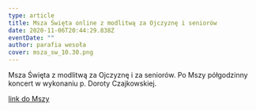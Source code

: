 ```yaml
---
type: article
title: Msza Święta online z modlitwą za Ojczyznę i seniorów
date: 2020-11-06T20:44:29.838Z
eventDate: ""
author: parafia wesoła
cover: msza_sw_10.30.png
---
```

<!--StartFragment-->

Msza Święta z modlitwą za Ojczyznę i za seniorów. Po Mszy półgodzinny koncert w wykonaniu p. Doroty Czajkowskiej.

[link do Mszy ](https://youtu.be/X--S08Zio9Q)

<!--EndFragment-->